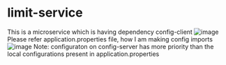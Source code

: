 # limit-service
This is a microservice which is having dependency config-client ![image](https://github.com/user-attachments/assets/6547ef81-4441-44af-9a10-ca0b43ff3861)
Please refer application.properties file, how I am making config imports
![image](https://github.com/user-attachments/assets/0d28d4f3-6ad2-413b-8679-3b7ce6361065)
Note: configuraton on config-server has more priority than the local configurations present in application.properties
